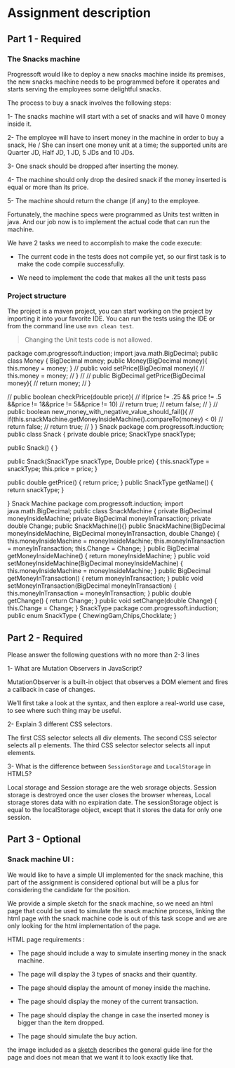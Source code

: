 # Assignment description

## Part 1 - Required

### The Snacks machine

Progressoft would like to deploy a new snacks machine inside its premises, the new snacks machine needs to be programmed before it operates and starts serving the employees some delightful snacks.

The process to buy a snack involves the following steps:

1- The snacks machine will start with a set of snacks and will have 0 money inside it.

2- The employee will have to insert money in the machine in order to buy a snack, He / She can insert one money unit at a time; the supported units are Quarter JD, Half JD, 1 JD, 5 JDs and 10 JDs.

3- One snack should be dropped after inserting the money.

4- The machine should only drop the desired snack if the money inserted is equal or more than its price.

5- The machine should return the change (if any) to the employee.

Fortunately, the machine specs were programmed as Units test written in java. And our job now is to implement the actual code that can run the machine.

We have 2 tasks we need to accomplish to make the code execute:

* The current code in the tests does not compile yet, so our first task is to make the code compile successfully.

* We need to implement the code that makes all the unit tests pass

 
### Project structure
 
 The project is a maven project, you can start working on the project by importing it into your favorite IDE. You can run the tests using the IDE or from the command line use `mvn clean test`.
  
 
 > Changing the Unit tests code is not allowed.


package com.progressoft.induction;
import java.math.BigDecimal;
public class Money {
BigDecimal money;
public Money(BigDecimal money){
this.money = money;
}
// public void setPrice(BigDecimal money){
// this.money = money;
// }
//
// public BigDecimal getPrice(BigDecimal money){
// return money;
// }
  
// public boolean checkPrice(double price){
// if(price != .25 && price != .5 &&price != 1&&price != 5&&price != 10)
// return true;
// return false;
// }
// public boolean new_money_with_negative_value_should_fail(){
// if(this.snackMachine.getMoneyInsideMachine().compareTo(money) < 0)
// return false;
// return true;
// }
}
Snack
package com.progressoft.induction;
public class Snack {
private double price;
SnackType snackType;
  
public Snack() {
   }

public Snack(SnackType snackType, Double price) {
       this.snackType = snackType;
       this.price = price;
   }

   public double getPrice() {
       return price;
   }
   public SnackType getName() {
       return snackType;
   }
  
}
Snack Machine
package com.progressoft.induction;
import java.math.BigDecimal;
public class SnackMachine {
private BigDecimal moneyInsideMachine;
private BigDecimal moneyInTransaction;
private double Change;
public SnackMachine(){}
public SnackMachine(BigDecimal moneyInsideMachine, BigDecimal moneyInTransaction, double Change) {
this.moneyInsideMachine = moneyInsideMachine;
this.moneyInTransaction = moneyInTransaction;
this.Change = Change;
}
public BigDecimal getMoneyInsideMachine() {
return moneyInsideMachine;
}
public void setMoneyInsideMachine(BigDecimal moneyInsideMachine) {
this.moneyInsideMachine = moneyInsideMachine;
}
public BigDecimal getMoneyInTransaction() {
return moneyInTransaction;
}
public void setMoneyInTransaction(BigDecimal moneyInTransaction) {
this.moneyInTransaction = moneyInTransaction;
}
public double getChange() {
return Change;
}
public void setChange(double Change) {
this.Change = Change;
}
SnackType
package com.progressoft.induction;
public enum SnackType {
ChewingGam,Chips,Chocklate;
}


## Part 2 - Required

Please answer the following questions with no more than 2-3 lines

1- What are Mutation Observers in JavaScript?


MutationObserver is a built-in object that observes a DOM element and fires a callback in case of changes.

We’ll first take a look at the syntax, and then explore a real-world use case, to see where such thing may be useful.



2- Explain 3 different CSS selectors.

The first CSS selector selects all div elements. The second CSS selector selects all p elements. The third CSS selector selector selects all input elements.

3- What is the difference between `SessionStorage` and `LocalStorage` in HTML5?

Local storage and Session storage are the web srorage objects. Session storage is destroyed once the user closes the browser whereas, Local storage stores data with no expiration date. The sessionStorage object is equal to the localStorage object, except that it stores the data for only one session.

## Part 3 - Optional

### Snack machine UI :

We would like to have a simple UI implemented for the snack machine, this part of the assignment is considered optional but will be a plus for considering the candidate for the position.

We provide a simple sketch for the snack machine, so we need an html page that could be used to simulate the snack machine process, linking the html page with the snack machine code is out of this task scope and we are only looking for the html implementation of the page.

HTML page requirements :

* The page should include a way to simulate inserting money in the snack machine.

* The page will display the 3 types of snacks and their quantity.

* The page should display the amount of money inside the machine.

* The page should display the money of the current transaction.

* The page should display the change in case the inserted money is bigger than the item dropped.

* The page should simulate the buy action.


the image included as a [sketch](snacks-machine.png) describes  the general guide line for the page and does not mean that we want it to look exactly like that.
